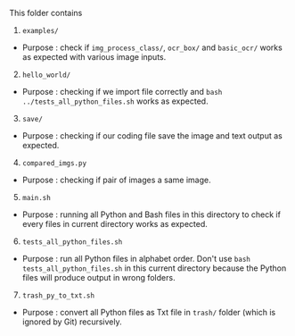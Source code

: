 This folder contains
1.  `examples/`
-   Purpose : check if `img_process_class/`, `ocr_box/` 
and `basic_ocr/` works as expected with various image inputs.
2.  `hello_world/`
-   Purpose : checking if we import file correctly and `bash ../tests_all_python_files.sh` works as expected.
3.  `save/`
-   Purpose : checking if our coding file save the image and text output as expected.
4.  `compared_imgs.py`
-   Purpose : checking if pair of images a same image.
5.  `main.sh`
-   Purpose : running all Python and Bash files in this directory to check if every files in current directory works as expected. 
6.  `tests_all_python_files.sh`
-   Purpose : run all Python files in alphabet order. Don't use `bash tests_all_python_files.sh` in this current directory because the Python files will produce output in wrong folders.
7.  `trash_py_to_txt.sh`
-   Purpose : convert all Python files as Txt file in `trash/` folder (which is ignored by Git) recursively.
